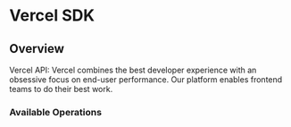 # Vercel SDK

## Overview

Vercel API: Vercel combines the best developer experience with an obsessive focus on end-user performance. Our platform enables frontend teams to do their best work.

### Available Operations
